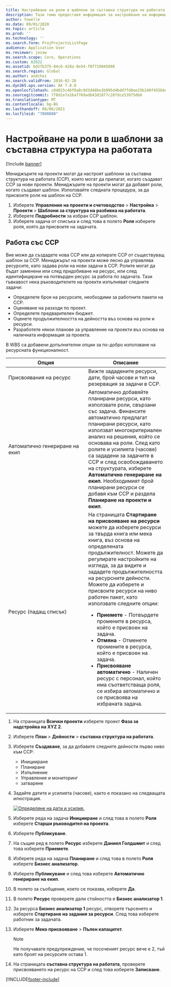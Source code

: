 ```yaml
---
title: Настройване на роли в шаблони за съставна структура на работата
description: Тази тема предоставя информация за настройване на информация за ролята на шаблоните за съставна структура на работата.
author: Yowelle
ms.date: 09/01/2020
ms.topic: article
ms.prod: ''
ms.technology: ''
ms.search.form: ProjProjectsListPage
audience: Application User
ms.reviewer: josaw
ms.search.scope: Core, Operations
ms.custom: 82022
ms.assetid: bd2fb375-84c6-428a-8e54-f0f719045898
ms.search.region: Global
ms.author: andchoi
ms.search.validFrom: 2016-02-28
ms.dyn365.ops.version: AX 7.0.0
ms.openlocfilehash: c84015c46f0a8c9d3d48be1b995d4bdd7fd8ee25b240f455bbe2031f42adc0f5
ms.sourcegitcommit: 7f8d1e7a16af769adb43d1877c28fdce53975db8
ms.translationtype: MT
ms.contentlocale: bg-BG
ms.lasthandoff: 08/06/2021
ms.locfileid: "7008888"
---
```

# <a name="set-up-roles-on-work-breakdown-structure-templates"></a>Настройване на роли в шаблони за съставна структура на работата

[!include [banner](../includes/banner.md)]

Мениджърите на проекти могат да настроят шаблони за съставна структура на работата (ССР), които могат да прилагат, когато създават ССР за нови проекти. Мениджърите на проекти могат да добавят роли, когато създават шаблон. Използвайте следната процедура, за да присвоите роля на шаблон на ССР.

1. Изберете **Управление на проекти и счетоводство** > **Настройка** > **Проекти** > **Шаблони за структура на разбивка на работата**.
2. Изберете **Подробности** за избран ССР шаблон.
3. Изберете задача от списъка и след това в полето **Роля** изберете роля, която да присвоите на задачата.

## <a name="work-with-a-wbs"></a>Работа със ССР

Вие може да създадете нова ССР или да копирате ССР от съществуващ шаблон за ССР. Мениджърът на проекти може лесно да управлява ресурсите, като задава роли на нови задачи в ССР. Ролите могат да бъдат заменени или след придобиване на ресурс, или след идентифициране на потвърден ресурс за работа по задачата. Тази гъвкавост нека ръководителите на проекти изпълняват следните задачи:

- Определете броя на ресурсите, необходими за работните пакети на ССР.
- Оценяване на разходи по проект.
- Определете предварителен бюджет.
- Оценете продължителността на дейността въз основа на роли и ресурси.
- Разработете някои планове за управление на проекти въз основа на наличната информация за проекта.

В WBS са добавени допълнителни опции за по-добро използване на ресурсната функционалност.

<table>
<colgroup>
<col width="50%" />
<col width="50%" />
</colgroup>
<thead>
<tr class="header">
<th>Опция</th>
<th>Описание</th>
</tr>
</thead>
<tbody>
<tr class="odd">
<td>Присвоявания на ресурс</td>
<td>Вижте зададените ресурси, дати, брой часове и тип на резервация за задачи в ССР.</td>
</tr>
<tr class="even">
<td>Автоматично генериране на екип</td>
<td>Автоматично добавяйте планирани ресурси, като използвате роли, свързани със задача. Финансите автоматично предлагат планирани ресурси, като използват многокритериален анализ на решения, който се основава на роли. След като ролите и усилията (часове) са зададени за задачите в ССР и след освобождаването на структурата, изберете <strong>Автоматично генериране на екип</strong>. Необходимият брой планирани ресурси се добавя към ССР и раздела <strong>Планиране на проекти и екип</strong>.</td>
</tr>
<tr class="odd">
<td>Ресурс (падащ списък)</td>
<td>На страницата <strong>Стартиране на присвояване на ресурси</strong> можете да изберете ресурси за твърда книга или мека книга, въз основа на определената продължителност. Можете да регулирате настройките на изгледа, за да видите и зададете продължителността на ресурсните дейности. Можете да изберете и присвоите ресурси на ниво работен пакет, като използвате следните опции:
<ul>
<li><strong>Приемете</strong> - Потвърдете промените в ресурса, който е присвоен на задача.</li>
<li><strong>Отмяна</strong> - Отменете промените в ресурса, който е присвоен на задача.</li>
<li><strong>Присвояване автоматично</strong> - Наличен ресурс с персонал, който има съответстваща роля, се избира автоматично и се присвоява на избраната задача.</li>
</ul></td>
</tr>
</tbody>
</table>

1. На страницата **Всички проекти** изберете проект **Фаза за надстройка на XYZ 2**.
2. Изберете **План** > **Дейности** > **съставна структура на работата**.
3. Изберете **Създаване**, за да добавите следните дейности първо ниво към ССР:

    - Иницииране
    - Планиране
    - Изпълнение
    - Управление и мониторинг
    - затваряне

4. Задайте датите и усилията (часове), както е показано на следващата илюстрация.

    [![Определяне на дати и усилия.](./media/projectresourcing10.jpg)](./media/projectresourcing10.jpg)

5. Изберете реда на задача **Иницииране** и след това в полето **Роля** изберете **Старши ръководител на проекта**.
6. Изберете **Публикуване**.
7. На същия ред в полето **Ресурс** изберете **Даниел Голдшмит** и след това изберете **Приемете**.
8. Изберете реда на задача **Планиране** и след това в полето **Роля** изберете **Бизнес анализатор**.
9. Изберете **Публикуване** и след това изберете **Автоматично генериране на екип**.
10. В полето за съобщение, което се показва, изберете **Да**.
11. В полето **Ресурс** проверете дали стойността е **Бизнес анализатор 1**.
12. За ресурса **Бизнес анализатор 1** ресурс, отворете търсенето и изберете **Стартиране на задания за ресурси**. След това изберете работник за задачата.
13. Изберете **Меко присвояване** &gt; **Пълен капацитет**.

    > [!NOTE] 
    > Не получавате предупреждение, че посоченият ресурс вече е 2, тъй като броят на ресурсите остава 1.

14. На страницата **съставна структура на работата**, проверете присвояването на ресурс на ССР и след това изберете **Записване**.


[!INCLUDE[footer-include](../includes/footer-banner.md)]